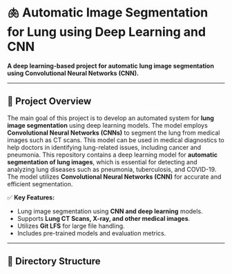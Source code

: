 # 🫁 Automatic Image Segmentation for Lung using Deep Learning and CNN
**A deep learning-based project for automatic lung image segmentation using Convolutional Neural Networks (CNN).**

---

## 🚀 **Project Overview**
The main goal of this project is to develop an automated system for **lung image segmentation** using deep learning models. The model employs **Convolutional Neural Networks (CNNs)** to segment the lung from medical images such as CT scans. This model can be used in medical diagnostics to help doctors in identifying lung-related issues, including cancer and pneumonia. This repository contains a deep learning model for **automatic segmentation of lung images**, which is essential for detecting and analyzing lung diseases such as pneumonia, tuberculosis, and COVID-19. The model utilizes **Convolutional Neural Networks (CNN)** for accurate and efficient segmentation. 

✅ **Key Features:**
- Lung image segmentation using **CNN and deep learning** models.
- Supports **Lung CT Scans, X-ray, and other medical images**.
- Utilizes **Git LFS** for large file handling.
- Includes pre-trained models and evaluation metrics.

---

## 📁 **Directory Structure**
